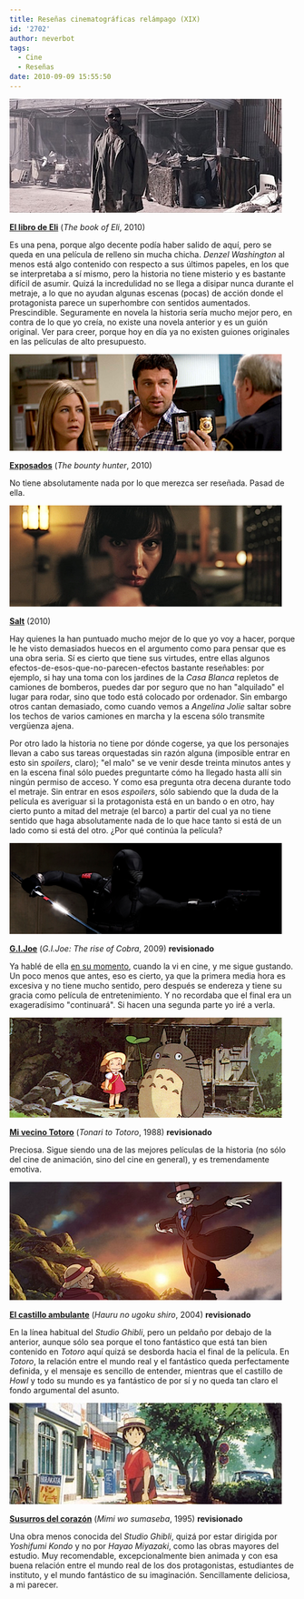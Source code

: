 ```yaml
---
title: Reseñas cinematográficas relámpago (XIX)
id: '2702'
author: neverbot
tags:
  - Cine
  - Reseñas
date: 2010-09-09 15:55:50
---
```


![book_of_eli.jpg](./resenas-cinematograficas-relampago-xix/book_of_eli.jpg)  

**[El libro de Eli](http://www.imdb.com/title/tt1037705/)** (_The book of Eli_, 2010)

Es una pena, porque algo decente podía haber salido de aquí, pero se queda en una película de relleno sin mucha chicha. _Denzel Washington_ al menos está algo contenido con respecto a sus últimos papeles, en los que se interpretaba a sí mismo, pero la historia no tiene misterio y es bastante difícil de asumir. Quizá la incredulidad no se llega a disipar nunca durante el metraje, a lo que no ayudan algunas escenas (pocas) de acción donde el protagonista parece un superhombre con sentidos aumentados. Prescindible. Seguramente en novela la historia sería mucho mejor pero, en contra de lo que yo creía, no existe una novela anterior y es un guión original. Ver para creer, porque hoy en día ya no existen guiones originales en las películas de alto presupuesto.

![exposados.png](./resenas-cinematograficas-relampago-xix/exposados.png)  

**[Exposados](http://www.imdb.com/title/tt1038919/)** (_The bounty hunter_, 2010)

No tiene absolutamente nada por lo que merezca ser reseñada. Pasad de ella.

![salt.png](./resenas-cinematograficas-relampago-xix/salt.png)  

**[Salt](http://www.imdb.com/title/tt0944835/)** (2010)

Hay quienes la han puntuado mucho mejor de lo que yo voy a hacer, porque le he visto demasiados huecos en el argumento como para pensar que es una obra seria. Sí es cierto que tiene sus virtudes, entre ellas algunos efectos-de-esos-que-no-parecen-efectos bastante reseñables: por ejemplo, si hay una toma con los jardines de la _Casa Blanca_ repletos de camiones de bomberos, puedes dar por seguro que no han "alquilado" el lugar para rodar, sino que todo está colocado por ordenador. Sin embargo otros cantan demasiado, como cuando vemos a _Angelina Jolie_ saltar sobre los techos de varios camiones en marcha y la escena sólo transmite vergüenza ajena.

Por otro lado la historia no tiene por dónde cogerse, ya que los personajes llevan a cabo sus tareas orquestadas sin razón alguna (imposible entrar en esto sin _spoilers_, claro); "el malo" se ve venir desde treinta minutos antes y en la escena final sólo puedes preguntarte cómo ha llegado hasta allí sin ningún permiso de acceso. Y como esa pregunta otra decena durante todo el metraje. Sin entrar en esos _espoilers_, sólo sabiendo que la duda de la película es averiguar si la protagonista está en un bando o en otro, hay cierto punto a mitad del metraje (el barco) a partir del cual ya no tiene sentido que haga absolutamente nada de lo que hace tanto si está de un lado como si está del otro. ¿Por qué continúa la película?

![gijoe.png](./resenas-cinematograficas-relampago-xix/gijoe.png)

**[G.I.Joe](http://www.imdb.com/title/tt1046173/)** (_G.I.Joe: The rise of Cobra_, 2009) **revisionado**

Ya hablé de ella [en su momento](https://neverbot.com/resenas-cinematograficas-relampago/), cuando la vi en cine, y me sigue gustando. Un poco menos que antes, eso es cierto, ya que la primera media hora es excesiva y no tiene mucho sentido, pero después se endereza y tiene su gracia como película de entretenimiento. Y no recordaba que el final era un exageradísimo "continuará". Si hacen una segunda parte yo iré a verla.

![totoro.png](./resenas-cinematograficas-relampago-xix/totoro.png)  

**[Mi vecino Totoro](http://www.imdb.com/title/tt0096283/)** (_Tonari to Totoro_, 1988) **revisionado**

Preciosa. Sigue siendo una de las mejores películas de la historia (no sólo del cine de animación, sino del cine en general), y es tremendamente emotiva.

![howl.png](./resenas-cinematograficas-relampago-xix/howl.png)  

**[El castillo ambulante](http://www.imdb.com/title/tt0347149/)** (_Hauru no ugoku shiro_, 2004) **revisionado**

En la línea habitual del _Studio Ghibli_, pero un peldaño por debajo de la anterior, aunque sólo sea porque el tono fantástico que está tan bien contenido en _Totoro_ aquí quizá se desborda hacia el final de la película. En _Totoro_, la relación entre el mundo real y el fantástico queda perfectamente definida, y el mensaje es sencillo de entender, mientras que el castillo de _Howl_ y todo su mundo es ya fantástico de por sí y no queda tan claro el fondo argumental del asunto.

![mimi_wo_sumaseba.png](./resenas-cinematograficas-relampago-xix/mimi_wo_sumaseba.png)  

**[Susurros del corazón](http://www.imdb.com/title/tt0113824/)** (_Mimi wo sumaseba_, 1995) **revisionado**

Una obra menos conocida del _Studio Ghibli_, quizá por estar dirigida por _Yoshifumi Kondo_ y no por _Hayao Miyazaki_, como las obras mayores del estudio. Muy recomendable, excepcionalmente bien animada y con esa buena relación entre el mundo real de los dos protagonistas, estudiantes de instituto, y el mundo fantástico de su imaginación. Sencillamente deliciosa, a mi parecer.